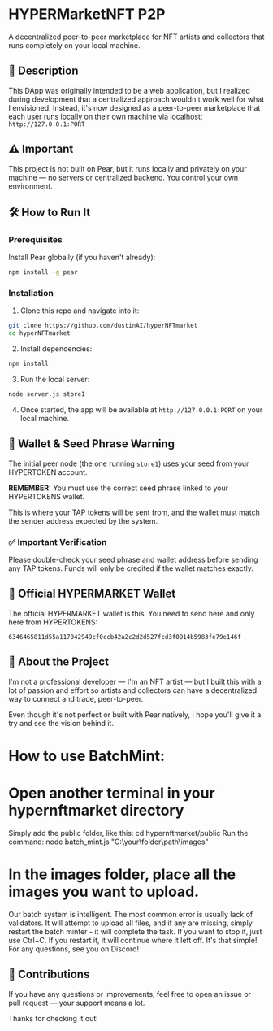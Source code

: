 # HYPERMarketNFT P2P

A decentralized peer-to-peer marketplace for NFT artists and collectors that runs completely on your local machine.

## 📖 Description

This DApp was originally intended to be a web application, but I realized during development that a centralized approach wouldn't work well for what I envisioned. Instead, it's now designed as a peer-to-peer marketplace that each user runs locally on their own machine via localhost: `http://127.0.0.1:PORT`

## ⚠️ Important

This project is not built on Pear, but it runs locally and privately on your machine — no servers or centralized backend. You control your own environment.

## 🛠️ How to Run It

### Prerequisites

Install Pear globally (if you haven't already):
```bash
npm install -g pear
```

### Installation

1. Clone this repo and navigate into it:
```bash
git clone https://github.com/dustinAI/hyperNFTmarket
cd hyperNFTmarket
```

2. Install dependencies:
```bash
npm install
```

3. Run the local server:
```bash
node server.js store1
```

4. Once started, the app will be available at `http://127.0.0.1:PORT` on your local machine.

## 🔐 Wallet & Seed Phrase Warning

The initial peer node (the one running `store1`) uses your seed from your HYPERTOKEN account.

**REMEMBER:** You must use the correct seed phrase linked to your HYPERTOKENS wallet.

This is where your TAP tokens will be sent from, and the wallet must match the sender address expected by the system.

### ✅ Important Verification

Please double-check your seed phrase and wallet address before sending any TAP tokens. Funds will only be credited if the wallet matches exactly.

## 🎯 Official HYPERMARKET Wallet

The official HYPERMARKET wallet is this. You need to send here and only here from HYPERTOKENS:

```
6346465811d55a117042949cf0ccb42a2c2d2d527fcd3f0914b5983fe79e146f
```

## 🎨 About the Project

I'm not a professional developer — I'm an NFT artist — but I built this with a lot of passion and effort so artists and collectors can have a decentralized way to connect and trade, peer-to-peer.

Even though it's not perfect or built with Pear natively, I hope you'll give it a try and see the vision behind it.

# How to use BatchMint:

# Open another terminal in your hypernftmarket directory
Simply add the public folder, like this: cd hypernftmarket/public
Run the command: node batch_mint.js "C:\your\folder\path\images"

# In the images folder, place all the images you want to upload.
Our batch system is intelligent. The most common error is usually lack of validators. It will attempt to upload all files, and if any are missing, simply restart the batch minter - it will complete the task. If you want to stop it, just use Ctrl+C. If you restart it, it will continue where it left off. It's that simple!
For any questions, see you on Discord!

## 🤝 Contributions

If you have any questions or improvements, feel free to open an issue or pull request — your support means a lot.

Thanks for checking it out!

